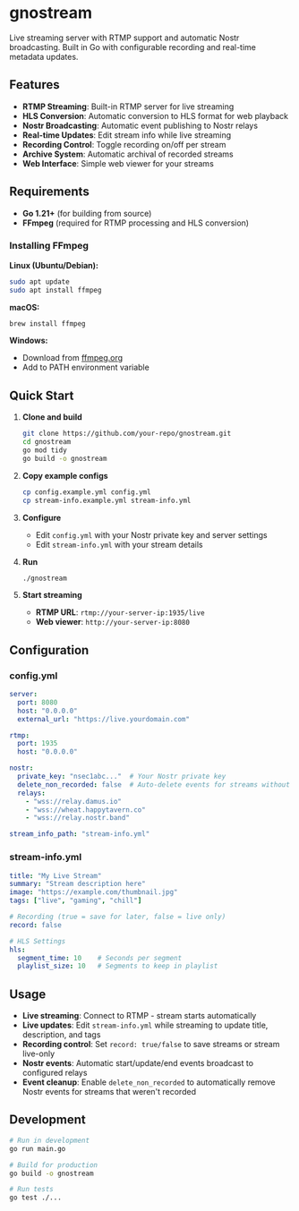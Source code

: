 # gnostream

Live streaming server with RTMP support and automatic Nostr broadcasting. Built in Go with configurable recording and real-time metadata updates.

## Features

- **RTMP Streaming**: Built-in RTMP server for live streaming
- **HLS Conversion**: Automatic conversion to HLS format for web playback
- **Nostr Broadcasting**: Automatic event publishing to Nostr relays
- **Real-time Updates**: Edit stream info while live streaming
- **Recording Control**: Toggle recording on/off per stream
- **Archive System**: Automatic archival of recorded streams
- **Web Interface**: Simple web viewer for your streams

## Requirements

- **Go 1.21+** (for building from source)
- **FFmpeg** (required for RTMP processing and HLS conversion)

### Installing FFmpeg

**Linux (Ubuntu/Debian):**
```bash
sudo apt update
sudo apt install ffmpeg
```

**macOS:**
```bash
brew install ffmpeg
```

**Windows:**
- Download from [ffmpeg.org](https://ffmpeg.org/download.html)
- Add to PATH environment variable

## Quick Start

1. **Clone and build**
   ```bash
   git clone https://github.com/your-repo/gnostream.git
   cd gnostream
   go mod tidy
   go build -o gnostream
   ```

2. **Copy example configs**
   ```bash
   cp config.example.yml config.yml
   cp stream-info.example.yml stream-info.yml
   ```

3. **Configure**
   - Edit `config.yml` with your Nostr private key and server settings
   - Edit `stream-info.yml` with your stream details

4. **Run**
   ```bash
   ./gnostream
   ```

5. **Start streaming**
   - **RTMP URL**: `rtmp://your-server-ip:1935/live`
   - **Web viewer**: `http://your-server-ip:8080`

## Configuration

### config.yml

```yaml
server:
  port: 8080
  host: "0.0.0.0"
  external_url: "https://live.yourdomain.com"

rtmp:
  port: 1935
  host: "0.0.0.0"

nostr:
  private_key: "nsec1abc..."  # Your Nostr private key
  delete_non_recorded: false  # Auto-delete events for streams without recordings
  relays:
    - "wss://relay.damus.io"
    - "wss://wheat.happytavern.co"
    - "wss://relay.nostr.band"

stream_info_path: "stream-info.yml"
```

### stream-info.yml

```yaml
title: "My Live Stream"
summary: "Stream description here"
image: "https://example.com/thumbnail.jpg"
tags: ["live", "gaming", "chill"]

# Recording (true = save for later, false = live only)
record: false

# HLS Settings
hls:
  segment_time: 10    # Seconds per segment
  playlist_size: 10   # Segments to keep in playlist
```

## Usage

- **Live streaming**: Connect to RTMP - stream starts automatically
- **Live updates**: Edit `stream-info.yml` while streaming to update title, description, and tags
- **Recording control**: Set `record: true/false` to save streams or stream live-only
- **Nostr events**: Automatic start/update/end events broadcast to configured relays
- **Event cleanup**: Enable `delete_non_recorded` to automatically remove Nostr events for streams that weren't recorded

## Development

```bash
# Run in development
go run main.go

# Build for production
go build -o gnostream

# Run tests
go test ./...
```
